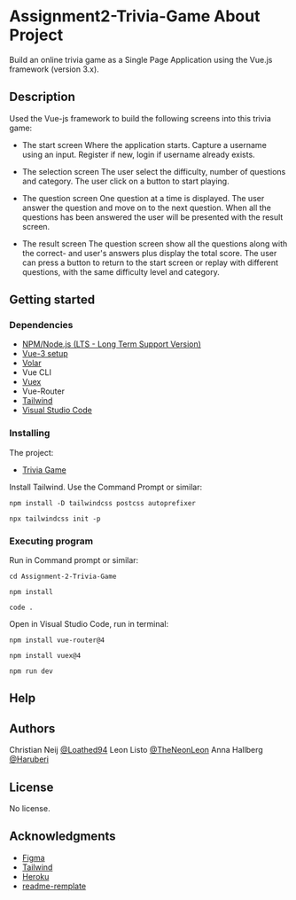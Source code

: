 # Assignment2-Trivia-Game About Project
Build an online trivia game as a Single Page Application using the Vue.js framework (version 3.x).


## Description

Used the Vue-js framework to build the following screens into this trivia game:

- The start screen
Where the application starts.
Capture a username using an input. Register if new, login if username already exists.

- The selection screen
The user select the difficulty, number of questions and category.
The user click on a button to start playing.

- The question screen
One question at a time is displayed. The user answer the question and move on to the next question. When all the questions has been answered the user will be presented with the result screen.

- The result screen
The question screen show all the questions along with the correct- and user's answers plus display the total score.
The user can press a button to return to the start screen or replay with different questions, with the same difficulty level and category.

## Getting started

### Dependencies
- [NPM/Node.js (LTS - Long Term Support Version)](https://nodejs.org/en/)
- [Vue-3 setup](https://v3.vuejs.org/api/sfc-script-setup.html#sfc-script-setup)
- [Volar](https://marketplace.visualstudio.com/items?itemName=johnsoncodehk.volar)
- Vue CLI
- [Vuex](https://vuex.vuejs.org/#what-is-a-state-management-pattern)
- Vue-Router
- [Tailwind](https://tailwindcss.com/)
- [Visual Studio Code](https://code.visualstudio.com/)

### Installing

The project:
- [Trivia Game](https://github.com/Loathed94/Assignment2-Trivia-Game)


Install Tailwind. Use the Command Prompt or similar:
```
npm install -D tailwindcss postcss autoprefixer
```
```
npx tailwindcss init -p
```

### Executing program

Run in Command prompt or similar:
```
cd Assignment-2-Trivia-Game
```
```
npm install
```
```
code .
```
Open in Visual Studio Code, run in terminal:
```
npm install vue-router@4
```
```
npm install vuex@4
```
```
npm run dev
```

## Help

## Authors

Christian Neij [@Loathed94](https://github.com/Loathed94) 
Leon Listo [@TheNeonLeon](https://github.com/TheNeonLeon)
Anna Hallberg [@Haruberi](https://github.com/Haruberi)

## License
No license.

## Acknowledgments
- [Figma](https://www.figma.com/file/AbxxOC37oT8ktKakbnYzOS/Assignment-2-Figma?node-id=0%3A1)
- [Tailwind](https://tailwindcss.com/)
- [Heroku](https://www.heroku.com/)
- [readme-remplate](https://gist.github.com/DomPizzie/7a5ff55ffa9081f2de27c315f5018afc)
